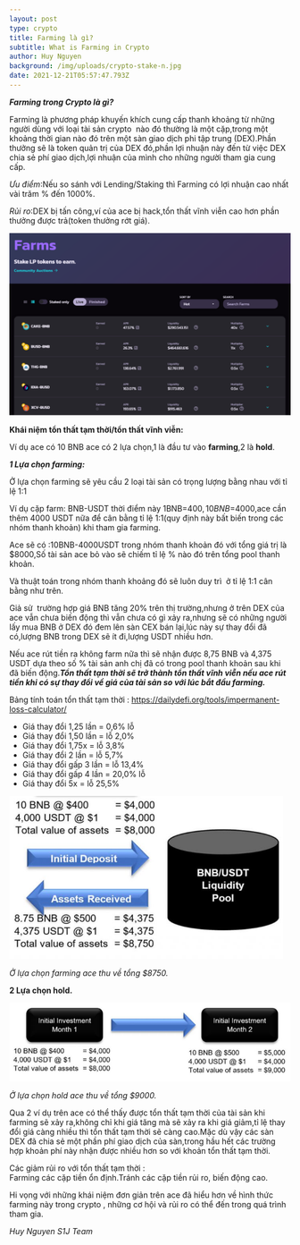 ```yaml
---
layout: post
type: crypto
title: Farming là gì?
subtitle: What is Farming in Crypto
author: Huy Nguyen
background: /img/uploads/crypto-stake-n.jpg
date: 2021-12-21T05:57:47.793Z
---
```

<!--StartFragment-->

***Farming trong Crypto là gì?***

Farming là phương pháp khuyến khích cung cấp thanh khoảng từ những người dùng với loại tài sản crypto  nào đó thường là một cặp,trong một khoảng thời gian nào đó trên một sàn giao dịch phi tập trung (DEX).Phần thưởng sẽ là token quản trị của DEX đó,phần lợi nhuận này đến từ việc DEX chia sẻ phí giao dịch,lợi nhuận của mình cho những người tham gia cung cấp.

*Ưu điểm*:Nếu so sánh với Lending/Staking thì Farming có lợi nhuận cao nhất vài trăm % đến 1000%.

*Rủi ro*:DEX bị tấn công,ví của ace bị hack,tổn thất vĩnh viễn cao hơn phần thưởng được trả(token thưởng rớt giá).

![](/img/uploads/crypto-farming-00.png)

**Khái niệm tổn thất tạm thời/tổn thất vĩnh viễn:**

Ví dụ ace có 10 BNB ace có 2 lựa chọn,1 là đầu tư vào **farming**,2 là **hold**.

***1 Lựa chọn farming:***

Ở lựa chọn farming sẽ yêu cầu 2 loại tài sản có trọng lượng bằng nhau với tỉ lệ 1:1

Ví dụ cặp farm: BNB-USDT thời điểm này 1BNB=$400,10BNB=$4000,ace cần thêm 4000 USDT nữa để cân bằng tỉ lệ 1:1(quy định này bất biến trong các nhóm thanh khoản) khi tham gia farming.

Ace sẽ có :10BNB-4000USDT trong nhóm thanh khoản đó với tổng giá trị là $8000,Số tài sản ace bỏ vào sẽ chiếm tỉ lệ % nào đó trên tổng pool thanh khoản.

Và thuật toán trong nhóm thanh khoảng đó sẽ luôn duy trì  ở tỉ lệ 1:1 cân bằng như trên.

Giả sử  trường hợp giá BNB tăng 20% trên thị trường,nhưng ở trên DEX của ace vẫn chưa biến động thì vẫn chưa có gì xảy ra,nhưng sẽ có những người lấy mua BNB ở DEX đó đem lên sàn CEX bán lại,lúc này sự thay đổi đã có,lượng BNB trong DEX sẽ ít đi,lượng USDT nhiều hơn.

Nếu ace rút tiền ra không farm nữa thì sẽ nhận được 8,75 BNB và 4,375 USDT dựa theo số % tài sản anh chị đã có trong pool thanh khoản sau khi đã biến động.***Tổn thất tạm thời sẽ trở thành tổn thất vĩnh viễn nếu ace rút tiền khi có sự thay đổi về giá của tài sản so với lúc bắt đầu farming.***

Bảng tính toán tổn thất tạm thời : <https://dailydefi.org/tools/impermanent-loss-calculator/>

* Giá thay đổi 1,25 lần = 0,6% lỗ
* Giá thay đổi 1,50 lần = lỗ 2,0%
* Giá thay đổi 1,75x = lỗ 3,8%
* Giá thay đổi 2 lần = lỗ 5,7%
* Giá thay đổi gấp 3 lần = lỗ 13,4%
* Giá thay đổi gấp 4 lần = 20,0% lỗ
* Giá thay đổi 5x = lỗ 25,5%

![](/img/uploads/crypto-farming-0.png)

*Ở lựa chọn farming ace thu về tổng $8750.*

**2 Lựa chọn hold.**

![](/img/uploads/crypto-farming-1.png)

*Ở lựa chọn hold ace thu về tổng $9000.*

Qua 2 ví dụ trên ace có thể thấy được tổn thất tạm thời của tài sản khi farming sẽ xảy ra,không chỉ khi giá tăng mà sẽ xảy ra khi giá giảm,tỉ lệ thay đổi giá càng nhiều thì tổn thất tạm thời sẽ càng cao.Mặc dù vậy các sàn DEX đã chia sẻ một phần phí giao dịch của sàn,trong hầu hết các trường hợp khoản phí này nhận được nhiều hơn so với khoản tổn thất tạm thời.

Các giảm rủi ro với tổn thất tạm thời :\
Farming các cặp tiền ổn định.Tránh các cặp tiền rủi ro, biến động cao.

Hi vọng với những khái niệm đơn giản trên ace đã hiểu hơn về hình thức farming này trong crypto , những cơ hội và rủi ro có thể đến trong quá trình tham gia.

*Huy Nguyen S1J Team*

<!--EndFragment-->